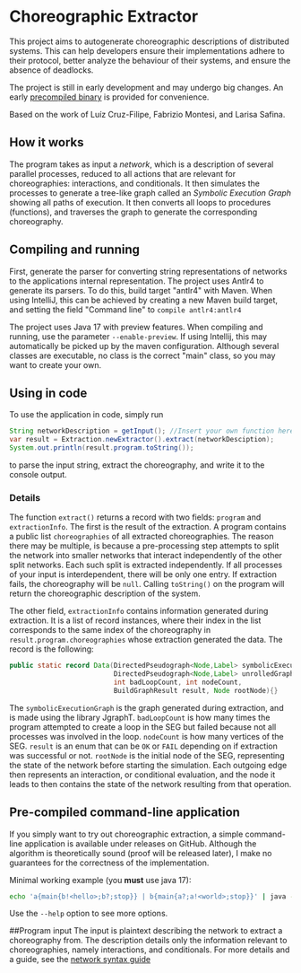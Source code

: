 # Choreographic Extractor
This project aims to autogenerate choreographic descriptions of distributed systems. This can help developers ensure their implementations adhere to their protocol, better analyze the behaviour of their systems, and ensure the absence of deadlocks.

The project is still in early development and may undergo big changes. An early [precompiled binary](#pre-compiled-command-line-application) is provided for convenience.

Based on the work of Luíz Cruz-Filipe, Fabrizio Montesi, and Larisa Safina.

## How it works
The program takes as input a *network*, which is a description of several parallel processes, reduced to all actions that are relevant for choreographies: interactions, and conditionals. It then simulates the processes to generate a tree-like graph called an *Symbolic Execution Graph* showing all paths of execution. It then converts all loops to procedures (functions), and traverses the graph to generate the corresponding choreography. 

## Compiling and running

First, generate the parser for converting string representations of networks to the applications internal representation. The project uses Antlr4 to generate its parsers. To do this, build target "antlr4" with Maven. 
When using IntelliJ, this can be achieved by creating a new Maven build target, and setting the  field "Command line" to `compile antlr4:antlr4`

The project uses Java 17 with preview features. When compiling and running, use the parameter `--enable-preview`. If using Intellij, this may automatically be picked up by the maven configuration. Although several classes are executable, no class is the correct "main" class, so you may want to create your own.

## Using in code
To use the application in code, simply run
```java
String networkDescription = getInput(); //Insert your own function here
var result = Extraction.newExtractor().extract(networkDesciption);
System.out.println(result.program.toString());
```
to parse the input string, extract the choreography, and write it to the console output. 

### Details
The function `extract()` returns a record with two fields: `program` and `extractionInfo`. The first is the result of the extraction. A program contains a public list `choreographies` of all extracted choreographies. The reason there may be multiple, is because a pre-processing step attempts to split the network into smaller networks that interact independently of the other split networks. Each such split is extracted independently. If all processes of your input is interdependent, there will be only one entry. If extraction fails, the choreography will be `null`. Calling `toString()` on the program will return the choreographic description of the system.

The other field, `extractionInfo` contains information generated during extraction. It is a list of record instances, where their index in the list corresponds to the same index of the choreography in `result.program.choreographies` whose extraction generated the data. The record is the following: 
```java
public static record Data(DirectedPseudograph<Node,Label> symbolicExecutionGraph,
                          DirectedPseudograph<Node,Label> unrolledGraph,
                          int badLoopCount, int nodeCount,
                          BuildGraphResult result, Node rootNode){}
```
The `symbolicExecutionGraph` is the graph generated during extraction, and is made using the library JgraphT. `badLoopCount` is how many times the program attempted to create a loop in the SEG but failed because not all processes was involved in the loop. `nodeCount` is how many vertices of the SEG. `result` is an enum that can be `OK` or `FAIL` depending on if extraction was successful or not. `rootNode` is the initial node of the SEG, representing the state of the network before starting the simulation. Each outgoing edge then represents an interaction, or conditional evaluation, and the node it leads to then contains the state of the network resulting from that operation.

## Pre-compiled command-line application
If you simply want to try out choreographic extraction, a simple command-line application is available under releases on GitHub. Although the algorithm is theoretically sound (proof will be released later), I make no guarantees for the correctness of the implementation.

Minimal working example (you **must** use java 17):
```bash
echo 'a{main{b!<hello>;b?;stop}} | b{main{a?;a!<world>;stop}}' | java -jar --enable-preview chorextr.jar
```
Use the `--help` option to see more options.

##Program input
The input is plaintext describing the network to extract a choreography from. The description details only the information relevant to choreographies, namely interactions, and conditionals. For more details and a guide, see the [network syntax guide](NetworkSyntax.md)

